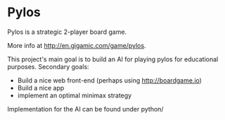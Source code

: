 # Pylos

Pylos is a strategic 2-player board game.

More info at http://en.gigamic.com/game/pylos.

This project's main goal is to build an AI for playing pylos for educational purposes.
Secondary goals:
 - Build a nice web front-end (perhaps using http://boardgame.io)
 - Build a nice app
 - implement an optimal minimax strategy

Implementation for the AI can be found under python/

